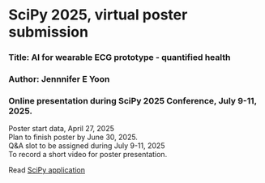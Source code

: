 # SciPy 2025, virtual poster submission  

### Title: AI for wearable ECG prototype - quantified health  
### Author: Jennnifer E Yoon  
### Online presentation during SciPy 2025 Conference, July 9-11, 2025.  

Poster start data, April 27, 2025  
Plan to finish poster by June 30, 2025.  
Q&A slot to be assigned during July 9-11, 2025   
To record a short video for poster presentation.  

Read <a href="https://github.com/JennEYoon/ECG-transform/blob/main/SciPy2025-poster/application.md" > SciPy application </a>
